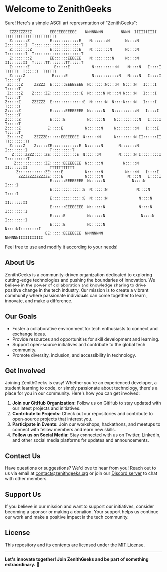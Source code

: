 # Welcome to ZenithGeeks

Sure! Here's a simple ASCII art representation of "ZenithGeeks":

```
  ZZZZZZZZZZ        EEEEEEEEEEEE    NNNNNNNN        NNNN  IIIIIIIIII  TTTTTTTTTTTTTTTTTTTTTTT
  Z:::::::Z         E::::::::::::E    N:::::::N       N::::N I::::::::I  T:::::::::::::::::::::T
  Z::::::::Z        E::::::::::::E    N::::::::N      N::::N I::::::::I  T:::::::::::::::::::::T
  Z::::::::Z        EE::::::EEEEEE    N:::::::::N     N::::N II::::::II  T:::::TT:::::::TT:::::T
  Z:::::::Z           E:::::E          N::::::::::N    N::::N   I::::I    TTTTTT  T:::::T  TTTTTT
  Z:::::Z            E:::::E           N:::::::::::N   N::::N   I::::I            T:::::T        
 Z:::::Z     ZZZZZ  E::::::EEEEEEEE  N:::::::N::::N  N::::N   I::::I            T:::::T        
 Z:::::Z    Z:::::ZE::::::::::::::E  N::::::N N::::N N::::N   I::::I            T:::::T        
Z:::::Z     ZZZZZZ  E::::::::::::::E  N::::::N  N::::N::::N   I::::I            T:::::T        
Z:::::Z             E::::::EEEEEEEE  N::::::N   N::::::::::N   I::::I            T:::::T        
Z:::::Z             E:::::E          N::::::N    N::::::::::N   I::::I            T:::::T        
Z:::::Z            E:::::E          N::::::N     N:::::::::N   I::::I            T:::::T        
 Z:::::Z     ZZZZZE::::::EEEEEEEE  N::::::N      N::::::::N II::::::II          TT:::::::TT      
  Z:::::Z    Z:::::ZE::::::::::::E  N::::::N       N:::::::N I::::::::I          T:::::::::T      
   Z:::::ZZZZ:::::ZE::::::::::::E  N::::::N        N::::::N I::::::::I          T:::::::::T      
    Z:::::::::::::ZE::::::EEEEEEEE  N::::::N         N:::::N II::::::II          TTTTTTTTTTT      
     Z::::::::::::ZE:::::E          N::::::N          N::::N   I::::I                            
      ZZZZZZZZZZZZZE:::::E          N::::::N           N::::N   I::::I                            
                    E::::::EEEEEEEE  N::::::N            N::::N   I::::I                            
                    E::::::::::::::E  N::::::N             N::::N   I::::I                            
                    E::::::::::::::E  N::::::N              N::::N II::::::II                        
                    E::::::EEEEEEEE  N::::::N               N::::N I::::::::I                        
                    E:::::E          N::::::N                N::::N I::::::::I                        
                    E:::::E          N::::::N                 N::::NI::::::::I                        
                  EE::::::EEEEEEEE  NNNNNNNN                  NNNNNNIIIIIIIIIII   
``` 

Feel free to use and modify it according to your needs!

## About Us

ZenithGeeks is a community-driven organization dedicated to exploring cutting-edge technologies and pushing the boundaries of innovation. We believe in the power of collaboration and knowledge sharing to drive positive change in the tech industry. Our mission is to create a vibrant community where passionate individuals can come together to learn, innovate, and make a difference.

## Our Goals

- Foster a collaborative environment for tech enthusiasts to connect and exchange ideas.
- Provide resources and opportunities for skill development and learning.
- Support open-source initiatives and contribute to the global tech community.
- Promote diversity, inclusion, and accessibility in technology.

## Get Involved

Joining ZenithGeeks is easy! Whether you're an experienced developer, a student learning to code, or simply passionate about technology, there's a place for you in our community. Here's how you can get involved:

1. **Join our GitHub Organization:** Follow us on GitHub to stay updated with our latest projects and initiatives.
2. **Contribute to Projects:** Check out our repositories and contribute to open-source projects that interest you.
3. **Participate in Events:** Join our workshops, hackathons, and meetups to connect with fellow members and learn new skills.
4. **Follow us on Social Media:** Stay connected with us on Twitter, LinkedIn, and other social media platforms for updates and announcements.

## Contact Us

Have questions or suggestions? We'd love to hear from you! Reach out to us via email at [contact@zenithgeeks.org](mailto:contact@zenithgeeks.org) or join our [Discord server](#) to chat with other members.

## Support Us

If you believe in our mission and want to support our initiatives, consider becoming a sponsor or making a donation. Your support helps us continue our work and make a positive impact in the tech community.

## License

This repository and its contents are licensed under the [MIT License](LICENSE).

---

**Let's innovate together! Join ZenithGeeks and be part of something extraordinary.** 🚀
